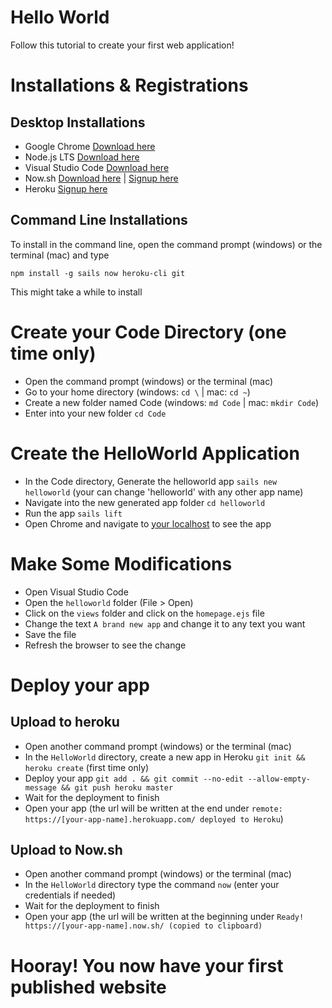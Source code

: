 # Hello World
Follow this tutorial to create your first web application!

# Installations & Registrations
## Desktop Installations
- Google Chrome [Download here](https://www.google.com/chrome/browser/desktop/)
- Node.js LTS [Download here](https://nodejs.org/en/)
- Visual Studio Code [Download here](https://code.visualstudio.com/Download)
- Now.sh [Download here](https://zeit.co/download) | [Signup here](https://zeit.co/login)
- Heroku [Signup here](https://signup.heroku.com/)

## Command Line Installations
To install in the command line, open the command prompt (windows) or the terminal (mac) and type
```
npm install -g sails now heroku-cli git
```
This might take a while to install

# Create your Code Directory (one time only)
- Open the command prompt (windows) or the terminal (mac)
- Go to your home directory (windows: `cd \` | mac: `cd ~`) 
- Create a new folder named Code (windows: `md Code` | mac: `mkdir Code`) 
- Enter into your new folder `cd Code`

# Create the HelloWorld Application
- In the Code directory, Generate the helloworld app `sails new helloworld` (your can change 'helloworld' with any other app name)
- Navigate into the new generated app folder `cd helloworld`
- Run the app `sails lift`
- Open Chrome and navigate to [your localhost](http://localhost:1337) to see the app
 
# Make Some Modifications 
- Open Visual Studio Code
- Open the `helloworld` folder (File > Open)
- Click on the `views` folder and click on the `homepage.ejs` file
- Change the text `A brand new app` and change it to any text you want
- Save the file
- Refresh the browser to see the change

# Deploy your app
## Upload to heroku
- Open another command prompt (windows) or the terminal (mac)
- In the `HelloWorld` directory, create a new app in Heroku `git init && heroku create` (first time only)
- Deploy your app `git add . && git commit --no-edit --allow-empty-message && git push heroku master`
- Wait for the deployment to finish
- Open your app (the url will be written at the end under `remote:    https://[your-app-name].herokuapp.com/ deployed to Heroku`)

## Upload to Now.sh
- Open another command prompt (windows) or the terminal (mac)
- In the `HelloWorld` directory type the command `now` (enter your credentials if needed)
- Wait for the deployment to finish
- Open your app (the url will be written at the beginning under `Ready! https://[your-app-name].now.sh/ (copied to clipboard)`

# Hooray! You now have your first published website
